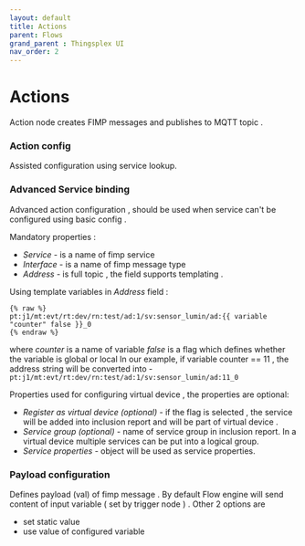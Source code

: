 ```yaml
---
layout: default
title: Actions
parent: Flows
grand_parent : Thingsplex UI
nav_order: 2
---
```


# Actions

Action node creates FIMP messages and publishes to MQTT topic .

### Action config 

 Assisted configuration using service lookup.  

### Advanced Service binding 

 Advanced action configuration , should be used when service can't be configured using basic config .
 
 Mandatory properties : 
 
 - *Service* - is a name of fimp service 
 - *Interface* - is a name of fimp message type 
 - *Address* - is full topic , the field supports templating . 
 
 Using template variables in *Address* field :
 
 ```
 {% raw %}
 pt:j1/mt:evt/rt:dev/rn:test/ad:1/sv:sensor_lumin/ad:{{ variable "counter" false }}_0
 {% endraw %}
 ```
 
 where *counter* is a name of variable 
 *false* is a flag which defines whether the variable is global or local
  In our example, if variable counter == 11 , the address string will be converted into - 
 `pt:j1/mt:evt/rt:dev/rn:test/ad:1/sv:sensor_lumin/ad:11_0` 
 
 
 Properties used for configuring virtual device , the properties are optional:
  - *Register as virtual device (optional)* - if the flag is selected , the service will be added into inclusion report and will be part of virtual device .
 - *Service group (optional)* - name of service group in inclusion report. In a virtual device multiple services can be put into a logical group.
 - *Service properties* - object will be used as service properties. 
 
  
### Payload configuration 

Defines payload (val) of fimp message . By default Flow engine will send content of input variable ( set by trigger node ) . 
Other 2 options are 
 * set static value 
 * use value of configured variable 